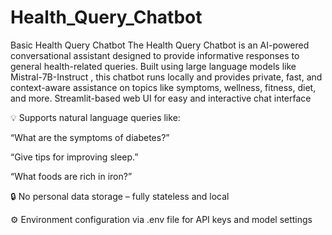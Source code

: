 # Health_Query_Chatbot
Basic Health Query Chatbot
The Health Query Chatbot is an AI-powered conversational assistant designed to provide informative responses to general health-related queries. Built using large language models like Mistral-7B-Instruct , this chatbot runs locally and provides private, fast, and context-aware assistance on topics like symptoms, wellness, fitness, diet, and more.
 Streamlit-based web UI for easy and interactive chat interface

💡 Supports natural language queries like:

“What are the symptoms of diabetes?”

“Give tips for improving sleep.”

“What foods are rich in iron?”

🔒 No personal data storage – fully stateless and local

⚙️ Environment configuration via .env file for API keys and model settings
